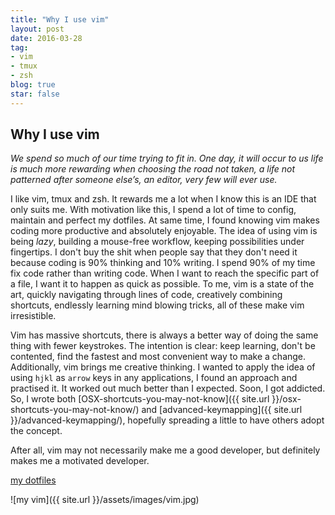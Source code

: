 ```yaml
---
title: "Why I use vim"
layout: post
date: 2016-03-28 
tag:
- vim 
- tmux
- zsh
blog: true
star: false
---
```


## Why I use vim

*We spend so much of our time trying to fit in. One day, it will occur to us life is much more rewarding when choosing the road not taken, a life not patterned after someone else’s, an editor, very few will ever use.*

I like vim, tmux and zsh. It rewards me a lot when I know this is an IDE that only suits me. With motivation like this, I spend a lot of time to config, maintain and perfect my dotfiles. At same time, I found knowing vim makes coding more productive and absolutely enjoyable. The idea of using vim is being *lazy*, building a mouse-free workflow, keeping possibilities under fingertips. I don't buy the shit when people say that they don't need it because coding is 90% thinking and 10% writing. I spend 90% of my time fix code rather than writing code. When I want to reach the specific part of a file, I want it to happen as quick as possible. To me, vim is a state of the art, quickly navigating through lines of code, creatively combining shortcuts, endlessly learning mind blowing tricks, all of these make vim irresistible.

Vim has massive shortcuts, there is always a better way of doing the same thing with fewer keystrokes. The intention is clear: keep learning, don't be contented, find the fastest and most convenient way to make a change. Additionally, vim brings me creative thinking. I wanted to apply the idea of using `hjkl` as `arrow` keys in any applications, I found an approach and practised it. It worked out much better than I expected. Soon, I got addicted. So, I wrote both [OSX-shortcuts-you-may-not-know]({{ site.url }}/osx-shortcuts-you-may-not-know/) and [advanced-keymapping]({{ site.url }}/advanced-keymapping/), hopefully spreading a little to have others adopt the concept.

After all, vim may not necessarily make me a good developer, but definitely makes me a motivated developer.

[my dotfiles](https://github.com/yifanchen/dotfiles)

![my vim]({{ site.url }}/assets/images/vim.jpg)



